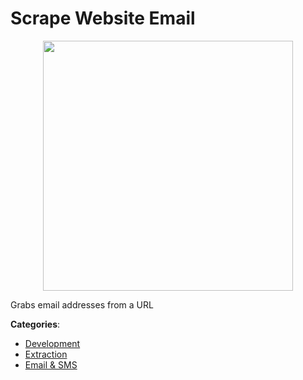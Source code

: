 # Scrape Website Email
<p align="center">
    <img width="400" src="https://raw.githubusercontent.com/apis-list/apis-list/apis/scrape-website-email/logo_256x256.png" />
</p>

Grabs email addresses from a URL



**Categories**:
- [Development](https://github.com/apis-list/apis-list#development)
- [Extraction](https://github.com/apis-list/apis-list#extraction)
- [Email & SMS](https://github.com/apis-list/apis-list#email-and-sms)






